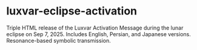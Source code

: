 # luxvar-eclipse-activation
Triple HTML release of the Luxvar Activation Message during the lunar eclipse on Sep 7, 2025. Includes English, Persian, and Japanese versions. Resonance-based symbolic transmission.
